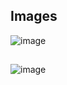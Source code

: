 ## Images

![image](https://github.com/Varchasva45/AniThing/assets/97362029/0d76ff92-77df-438d-ac84-da5248cc739c)


##

![image](https://github.com/Varchasva45/AniThing/assets/97362029/46b76a74-9584-4a37-9714-944e083d5358)

